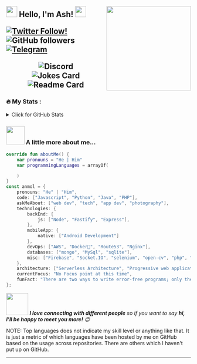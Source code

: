 <h2><img src="https://emojis.slackmojis.com/emojis/images/1531849430/4246/blob-sunglasses.gif?1531849430" width="30"/> Hello, I'm Ash! <img src="https://media.giphy.com/media/hvRJCLFzcasrR4ia7z/giphy.gif" width="30px"/>
<img align='right' src="https://media.giphy.com/media/M9gbBd9nbDrOTu1Mqx/giphy.gif" width="230">

[![Twitter Follow!](https://img.shields.io/twitter/follow/AshbornXS?label=Me%20Siga)](https://twitter.com/intent/follow?screen_name=AshbornXS)
![GitHub followers](https://img.shields.io/github/followers/AshbornXS?label=Follow&style=social)
[![Telegram](https://img.shields.io/badge/Telegram-2CA5E0?style=for-the-badge&logo=telegram&logoColor=white)](https://t.me/AshbornXS)

<p align="center">
    <img alt = "Discord" src="https://lanyard.kyrie25.me/api/473643981151010816?idleMessage=Messing%20Around...">
    <br>
    <img alt = "Jokes Card" src="https://readme-jokes.vercel.app/api?hideBorder">
    <img alt = "Readme Card" src="https://github-readme-stats.vercel.app/api/pin/?username=AshbornXS&repo=RAE&theme=gruvbox&locale=pt-BR&hide_border=true">
</p>
    
### :fire: My Stats :
<details>
<summary>Click for GitHub Stats</summary>
<p align="center">
    <img alt = "GitHub Stats" src="https://github-readme-stats.vercel.app/api?username=AshbornXS&show_icons=true&hide=issues&hide_border=true&theme=gruvbox&locale=pt-BR">
    <img alt = "Top Language" src="https://github-readme-stats.vercel.app/api/top-langs/?username=AshbornXS&hide=html,&hide_border=true&theme=gruvbox&locale=pt-BR">
</p>
</details>
    
### <img src="https://media.giphy.com/media/VgCDAzcKvsR6OM0uWg/giphy.gif" width="50"> A little more about me...  

```kotlin
override fun aboutMe() {
    var pronouns = "He | Him"
    var programmingLanguages = arrayOf(

    )
}
const anmol = {
    pronouns: "He" | "Him",
    code: ["Javascript", "Python", "Java", "PHP"],
    askMeAbout: ["web dev", "tech", "app dev", "photography"],
    technologies: {
        backEnd: {
            js: ["Node", "Fastify", "Express"],
        },
        mobileApp: {
            native: ["Android Development"]
        },
        devOps: ["AWS", "Docker🐳", "Route53", "Nginx"],
        databases: ["mongo", "MySql", "sqlite"],
        misc: ["Firebase", "Socket.IO", "selenium", "open-cv", "php", "SuiteApp"]
    },
    architecture: ["Serverless Architecture", "Progressive web applications", "Single page applications"],
    currentFocus: "No Focus point at this time",
    funFact: "There are two ways to write error-free programs; only the third one works"
};
```

<img src="https://media.giphy.com/media/LnQjpWaON8nhr21vNW/giphy.gif" width="60"> <em><b>I love connecting with different people</b> so if you want to say <b>hi, I'll be happy to meet you more!</b> 😊</em>

NOTE: Top languages does not indicate my skill level or anything like that. It is just a metric of which languages have been hosted by me on GitHub based on the usage across repositories. There are others which I haven't put up on GitHub.

---
